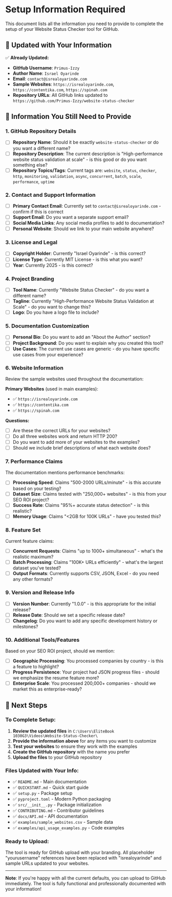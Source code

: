 # Setup Information Required

This document lists all the information you need to provide to complete the setup of your Website Status Checker tool for GitHub.

## 🔗 **Updated with Your Information**

✅ **Already Updated:**
- **GitHub Username**: `Primus-Izzy`
- **Author Name**: `Israel Oyarinde`
- **Email**: `contact@isrealoyarinde.com`
- **Sample Websites**: `https://isrealoyarinde.com`, `https://contentika.com`, `https://spinah.com`
- **Repository URLs**: All GitHub links updated to `https://github.com/Primus-Izzy/website-status-checker`

## 📝 **Information You Still Need to Provide**

### 1. **GitHub Repository Details**
- [ ] **Repository Name**: Should it be exactly `website-status-checker` or do you want a different name?
- [ ] **Repository Description**: The current description is "High-performance website status validation at scale" - is this good or do you want something else?
- [ ] **Repository Topics/Tags**: Current tags are: `website`, `status`, `checker`, `http`, `monitoring`, `validation`, `async`, `concurrent`, `batch`, `scale`, `performance`, `uptime`

### 2. **Contact and Support Information**
- [ ] **Primary Contact Email**: Currently set to `contact@isrealoyarinde.com` - confirm if this is correct
- [ ] **Support Email**: Do you want a separate support email?
- [ ] **Social Media Links**: Any social media profiles to add to documentation?
- [ ] **Personal Website**: Should we link to your main website anywhere?

### 3. **License and Legal**
- [ ] **Copyright Holder**: Currently "Israel Oyarinde" - is this correct?
- [ ] **License Type**: Currently MIT License - is this what you want?
- [ ] **Year**: Currently 2025 - is this correct?

### 4. **Project Branding**
- [ ] **Tool Name**: Currently "Website Status Checker" - do you want a different name?
- [ ] **Tagline**: Currently "High-Performance Website Status Validation at Scale" - do you want to change this?
- [ ] **Logo**: Do you have a logo file to include?

### 5. **Documentation Customization**
- [ ] **Personal Bio**: Do you want to add an "About the Author" section?
- [ ] **Project Background**: Do you want to explain why you created this tool?
- [ ] **Use Cases**: The current use cases are generic - do you have specific use cases from your experience?

### 6. **Website Information**
Review the sample websites used throughout the documentation:

**Primary Websites** (used in main examples):
- ✅ `https://isrealoyarinde.com`
- ✅ `https://contentika.com` 
- ✅ `https://spinah.com`

**Questions:**
- [ ] Are these the correct URLs for your websites?
- [ ] Do all three websites work and return HTTP 200?
- [ ] Do you want to add more of your websites to the examples?
- [ ] Should we include brief descriptions of what each website does?

### 7. **Performance Claims**
The documentation mentions performance benchmarks:
- [ ] **Processing Speed**: Claims "500-2000 URLs/minute" - is this accurate based on your testing?
- [ ] **Dataset Size**: Claims tested with "250,000+ websites" - is this from your SEO ROI project?
- [ ] **Success Rate**: Claims "95%+ accurate status detection" - is this realistic?
- [ ] **Memory Usage**: Claims "<2GB for 100K URLs" - have you tested this?

### 8. **Feature Set**
Current feature claims:
- [ ] **Concurrent Requests**: Claims "up to 1000+ simultaneous" - what's the realistic maximum?
- [ ] **Batch Processing**: Claims "100K+ URLs efficiently" - what's the largest dataset you've tested?
- [ ] **Output Formats**: Currently supports CSV, JSON, Excel - do you need any other formats?

### 9. **Version and Release Info**
- [ ] **Version Number**: Currently "1.0.0" - is this appropriate for the initial release?
- [ ] **Release Date**: Should we set a specific release date?
- [ ] **Changelog**: Do you want to add any specific development history or milestones?

### 10. **Additional Tools/Features**
Based on your SEO ROI project, should we mention:
- [ ] **Geographic Processing**: You processed companies by country - is this a feature to highlight?
- [ ] **Progress Persistence**: Your project had JSON progress files - should we emphasize the resume feature more?
- [ ] **Enterprise Scale**: You processed 200,000+ companies - should we market this as enterprise-ready?

## 🚀 **Next Steps**

### To Complete Setup:
1. **Review the updated files** in `C:\Users\EliteBook 1030G3\Videos\Website-Status-Checker\`
2. **Provide the information above** for any items you want to customize
3. **Test your websites** to ensure they work with the examples
4. **Create the GitHub repository** with the name you prefer
5. **Upload the files** to your GitHub repository

### Files Updated with Your Info:
- ✅ `README.md` - Main documentation
- ✅ `QUICKSTART.md` - Quick start guide  
- ✅ `setup.py` - Package setup
- ✅ `pyproject.toml` - Modern Python packaging
- ✅ `src/__init__.py` - Package initialization
- ✅ `CONTRIBUTING.md` - Contributor guidelines
- ✅ `docs/API.md` - API documentation
- ✅ `examples/sample_websites.csv` - Sample data
- ✅ `examples/api_usage_examples.py` - Code examples

### Ready to Upload:
The tool is ready for GitHub upload with your branding. All placeholder "yourusername" references have been replaced with "isrealoyarinde" and sample URLs updated to your websites.

---

**Note**: If you're happy with all the current defaults, you can upload to GitHub immediately. The tool is fully functional and professionally documented with your information!